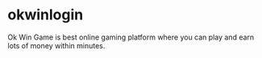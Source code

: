 # okwinlogin
Ok Win Game is best online gaming platform where you can play and earn lots of money within minutes.  
